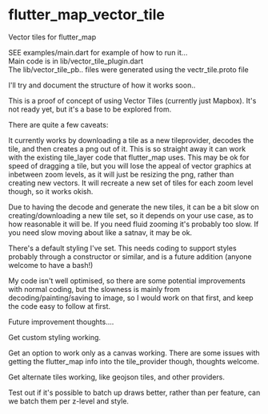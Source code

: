 # flutter_map_vector_tile

Vector tiles for flutter_map

SEE examples/main.dart for example of how to run it...  
Main code is in lib/vector_tile_plugin.dart  
The lib/vector_tile_pb.. files were generated using the vectr_tile.proto file

I'll try and document the structure of how it works soon..


This is a proof of concept of using Vector Tiles (currently just Mapbox). It's not ready yet, but it's a base to be explored from.

There are quite a few caveats:

It currently works by downloading a tile as a new tileprovider, decodes the tile, and then creates a png out of it. This is so straight away it can work with the existing tile_layer code that flutter_map uses. This may be ok for speed of dragging a tile, but you will lose the appeal of vector graphics at inbetween zoom levels, as it will just be resizing the png, rather than creating new vectors. It will recreate a new set of tiles for each zoom level though, so it works okish.

Due to having the decode and generate the new tiles, it can be a bit slow on creating/downloading a new tile set, so it depends on your use case, as to how reasonable it will be. If you need fluid zooming it's probably too slow. If you need slow moving about like a satnav, it may be ok.

There's a default styling I've set. This needs coding to support styles probably through a constructor or similar, and is a future addition (anyone welcome to have a bash!)

My code isn't well optimised, so there are some potential improvements with normal coding, but the slowness is mainly from decoding/painting/saving to image, so I would work on that first, and keep the code easy to follow at first.

Future improvement thoughts....  


Get custom styling working.  

Get an option to work only as a canvas working. There are some issues with getting the flutter_map info into the tile_provider though, thoughts welcome.  

Get alternate tiles working, like geojson tiles, and other providers.  

Test out if it's possible to batch up draws better, rather than per feature, can we batch them per z-level and style.  





